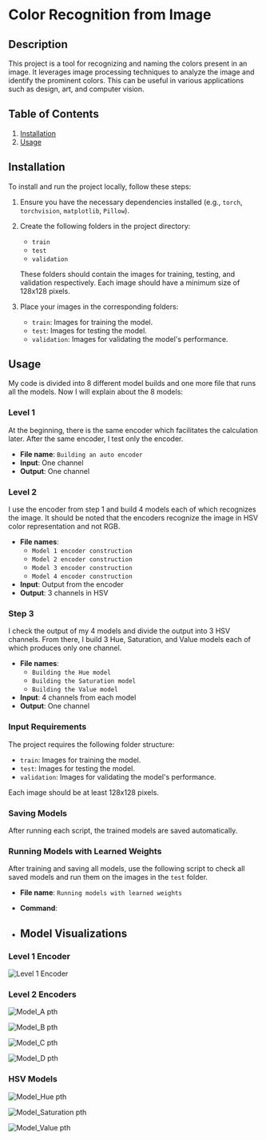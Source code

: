 # Color Recognition from Image

## Description
This project is a tool for recognizing and naming the colors present in an image. It leverages image processing techniques to analyze the image and identify the prominent colors. This can be useful in various applications such as design, art, and computer vision.

## Table of Contents
1. [Installation](#installation)
2. [Usage](#usage)


## Installation
To install and run the project locally, follow these steps:

1. Ensure you have the necessary dependencies installed (e.g., `torch`, `torchvision`, `matplotlib`, `Pillow`).

2. Create the following folders in the project directory:
    - `train`
    - `test`
    - `validation`

    These folders should contain the images for training, testing, and validation respectively. Each image should have a minimum size of 128x128 pixels.

3. Place your images in the corresponding folders:
    - `train`: Images for training the model.
    - `test`: Images for testing the model.
    - `validation`: Images for validating the model's performance.

## Usage
My code is divided into 8 different model builds and one more file that runs all the models.
Now I will explain about the 8 models:

### Level 1
At the beginning, there is the same encoder which facilitates the calculation later. After the same encoder, I test only the encoder.
- **File name**: `Building an auto encoder`
- **Input**: One channel
- **Output**: One channel



### Level 2
I use the encoder from step 1 and build 4 models each of which recognizes the image. It should be noted that the encoders recognize the image in HSV color representation and not RGB.
- **File names**: 
  - `Model 1 encoder construction`
  - `Model 2 encoder construction`
  - `Model 3 encoder construction`
  - `Model 4 encoder construction`
- **Input**: Output from the encoder
- **Output**: 3 channels in HSV

### Step 3
I check the output of my 4 models and divide the output into 3 HSV channels. From there, I build 3 Hue, Saturation, and Value models each of which produces only one channel.
- **File names**: 
  - `Building the Hue model`
  - `Building the Saturation model`
  - `Building the Value model`
- **Input**: 4 channels from each model
- **Output**: One channel

### Input Requirements
The project requires the following folder structure:
- `train`: Images for training the model.
- `test`: Images for testing the model.
- `validation`: Images for validating the model's performance.

Each image should be at least 128x128 pixels.

### Saving Models
After running each script, the trained models are saved automatically.

### Running Models with Learned Weights
After training and saving all models, use the following script to check all saved models and run them on the images in the `test` folder.
- **File name**: `Running models with learned weights`
- **Command**:

- ## Model Visualizations

### Level 1 Encoder

![Level 1 Encoder](https://github.com/user-attachments/assets/27d8eb47-2194-481b-a2ba-542b33bbe294)

### Level 2 Encoders

![Model_A pth](https://github.com/user-attachments/assets/7199d9b2-60de-47b4-b235-967b521aee8e)

![Model_B pth](https://github.com/user-attachments/assets/d35aa197-8188-473c-955c-9ccee686d602)

![Model_C pth](https://github.com/user-attachments/assets/04804fff-53cb-4551-a065-53d72dccb092)

![Model_D pth](https://github.com/user-attachments/assets/b37bcede-d557-4412-96d3-93a344aec632)

### HSV Models
![Model_Hue pth](https://github.com/user-attachments/assets/429fa855-4764-4927-aba5-021c0a85c763)

![Model_Saturation pth](https://github.com/user-attachments/assets/ed15ecff-de8a-4b7c-a46a-33252f0b82a2)

![Model_Value pth](https://github.com/user-attachments/assets/9bd82de8-1240-442e-a628-ff774eae7f65)





